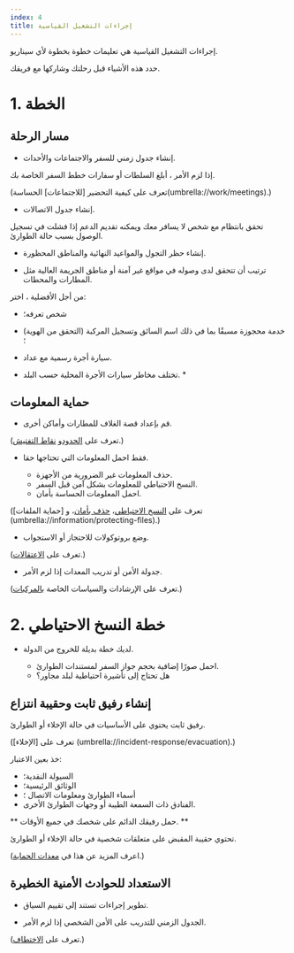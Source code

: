 ```yaml
---
index: 4
title: إجراءات التشغيل القياسية
---
```

إجراءات التشغيل القياسية هي تعليمات خطوة بخطوة لأي سيناريو.

حدد هذه الأشياء قبل رحلتك وشاركها مع فريقك.

# 1. الخطة

## مسار الرحلة
*   إنشاء جدول زمني للسفر والاجتماعات والأحداث.

إذا لزم الأمر ، أبلغ السلطات أو سفارات خطط السفر الخاصة بك.

(تعرف على كيفية التحضير [للاجتماعات] الحساسة(umbrella://work/meetings).)

*   إنشاء جدول الاتصالات.

تحقق بانتظام مع شخص لا يسافر معك ويمكنه تقديم الدعم إذا فشلت في تسجيل الوصول بسبب حالة الطوارئ.

*   إنشاء حظر التجول والمواعيد النهائية والمناطق المحظورة.

*   ترتيب أن تتحقق لدى وصوله في مواقع غير آمنة أو مناطق الجريمة العالية مثل المطارات والمحطات.

من أجل الأفضلية ، اختر:

*   شخص تعرفه؛
*   خدمة محجوزة مسبقًا بما في ذلك اسم السائق وتسجيل المركبة (التحقق من الهوية) ؛
*   سيارة أجرة رسمية مع عداد.

* تختلف مخاطر سيارات الأجرة المحلية حسب البلد. *

## حماية المعلومات
*    قم بإعداد قصة الغلاف للمطارات وأماكن أخرى.

(تعرف على [الحدود](umbrella://travel/borders)و [نقاط التفتيش](umbrella://travel/checkpoints).)

*   فقط احمل المعلومات التي تحتاجها حقا.

    * حذف المعلومات غير الضرورية من الأجهزة.
    * النسخ الاحتياطي للمعلومات بشكل آمن قبل السفر.
    * احمل المعلومات الحساسة بأمان.

(تعرف على [النسخ الاحتياطي](umbrella://information/backing-up)، [حذف بأمان](umbrella://information/safely-deleting)، و [حماية الملفات] (umbrella://information/protecting-files).)

*   وضع بروتوكولات للاحتجاز أو الاستجواب.

(تعرف على [الاعتقالات](umbrella://incident-response/arrests).)

*   جدولة الأمن أو تدريب المعدات إذا لزم الأمر.

(تعرف على الإرشادات والسياسات الخاصة [بالمركبات](umbrella://travel/vehicles).)

# 2. خطة النسخ الاحتياطي

*   لديك خطة بديلة للخروج من الدولة.

    * احمل صورًا إضافية بحجم جواز السفر لمستندات الطوارئ.
    * هل تحتاج إلى تأشيرة احتياطية لبلد مجاور؟

## إنشاء رفيق ثابت وحقيبة انتزاع

رفيق ثابت يحتوي على الأساسيات في حالة الإخلاء أو الطوارئ.

(تعرف على [الإخلاء] (umbrella://incident-response/evacuation).)

خذ بعين الاعتبار:

*   السيولة النقدية؛
*   الوثائق الرئيسية؛
*   أسماء الطوارئ ومعلومات الاتصال ؛
*   الفنادق ذات السمعة الطيبة أو وجهات الطوارئ الأخرى.

** حمل رفيقك الدائم على شخصك في جميع الأوقات. **

تحتوي حقيبة المقبض على متعلقات شخصية في حالة الإخلاء أو الطوارئ.

(اعرف المزيد عن هذا في [معدات الحماية](umbrella://travel/protective-equipment).)

## الاستعداد للحوادث الأمنية الخطيرة

*   تطوير إجراءات تستند إلى تقييم السياق.

*   الجدول الزمني للتدريب على الأمن الشخصي إذا لزم الأمر.

(تعرف على [الاختطاف](umbrella://incident-response/kidnapping).)